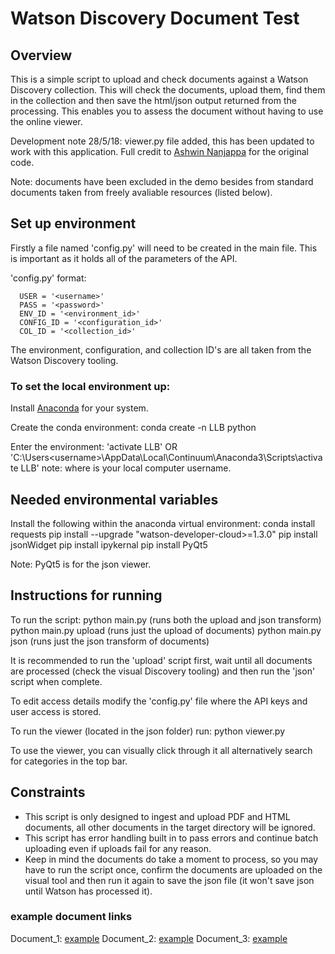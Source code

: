 # Watson Discovery Document Test
## Overview
This is a simple script to upload and check documents against a Watson Discovery collection. This will check the documents, upload them, find them in the collection and then save the html/json output returned from the processing. This enables you to assess the document without having to use the online viewer.

Development note 28/5/18: viewer.py file added, this has been updated to work with this application. Full credit to [Ashwin Nanjappa](https://github.com/ashwin) for the original code.

Note: documents have been excluded in the demo besides from standard documents taken from freely avaliable resources (listed below).

## Set up environment
Firstly a file named 'config.py' will need to be created in the main file. This is important as it holds all of the parameters of the API.

'config.py' format:

      USER = '<username>'
      PASS = '<password>'
      ENV_ID = '<environment_id>'
      CONFIG_ID = '<configuration_id>'
      COL_ID = '<collection_id>'

The environment, configuration, and collection ID's are all taken from the Watson Discovery tooling.

### To set the local environment up:
Install [Anaconda](https://www.anaconda.com/download/#download) for your system.

Create the conda environment:
  conda create -n LLB python

Enter the environment:
'activate LLB'
 OR
'C:\Users\<username>\AppData\Local\Continuum\Anaconda3\Scripts\activate LLB'
note: where <username> is your local computer username.

## Needed environmental variables
Install the following within the anaconda virtual environment:
    conda install requests
    pip install --upgrade "watson-developer-cloud>=1.3.0"
    pip install jsonWidget
    pip install ipykernal
    pip install PyQt5

Note: PyQt5 is for the json viewer.


## Instructions for running
To run the script:
    python main.py        (runs both the upload and json transform)
    python main.py upload     (runs just the upload of documents)
    python main.py json     (runs just the json transform of documents)

It is recommended to run the 'upload' script first, wait until all documents are processed (check the visual Discovery tooling) and then run the 'json' script when complete.

To edit access details modify the 'config.py' file where the API keys and user access is stored.

To run the viewer (located in the json folder) run:
    python viewer.py <documentname>

To use the viewer, you can visually click through it all alternatively search for categories in the top bar.

## Constraints
- This script is only designed to ingest and upload PDF and HTML documents, all other documents in the target directory will be ignored.
- This script has error handling built in to pass errors and continue batch uploading even if uploads fail for any reason.
- Keep in mind the documents do take a moment to process, so you may have to run the script once, confirm the documents are uploaded on the visual tool and then run it again to save the json file (it won't save json until Watson has processed it).

### example document links
Document_1: [example](https://19of32x2yl33s8o4xza0gf14-wpengine.netdna-ssl.com/wp-content/uploads/Exhibit-A-SAMPLE-CONTRACT.pdf)
Document_2: [example](https://www.sdcwa.org/sites/default/files/files/business-opps/ProfessionalServiceContract.pdf)
Document_3: [example](https://www.myescambia.com/sites/myescambia.com/files/pages/2012/Oct/Uniform%20Contract%20Format/I_%20BRIDGES%20DOCKS%20AND%20BOAT%20RAMPS.pdf)
